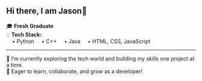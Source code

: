 ## Hi there, I am Jason👋

🎓 **Fresh Graduate**  
💡 **Tech Stack:**  
&nbsp;&nbsp;&nbsp;&nbsp;• Python
&nbsp;&nbsp;&nbsp;&nbsp;• C++
&nbsp;&nbsp;&nbsp;&nbsp;• Java
&nbsp;&nbsp;&nbsp;&nbsp;• HTML, CSS, JavaScript

---

🌱 I’m currently exploring the tech world and building my skills one project at a time.  
🚀 Eager to learn, collaborate, and grow as a developer!

<!--
**invesigator/invesigator** is a ✨ special ✨ repository because its `README.md` (this file) appears on your GitHub profile.
-->
